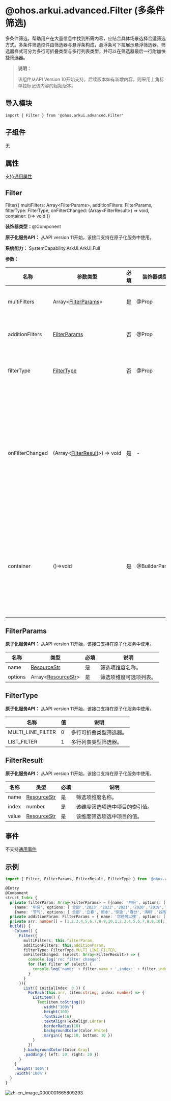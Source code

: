 # @ohos.arkui.advanced.Filter (多条件筛选)


多条件筛选，帮助用户在大量信息中找到所需内容，应结合具体场景选择合适筛选方式。多条件筛选控件由筛选器与悬浮条构成，悬浮条可下拉展示悬浮筛选器。筛选器样式可分为多行可折叠类型与多行列表类型，并可以在筛选器最后一行附加快捷筛选器。


> **说明：**
>
> 该组件从API Version 10开始支持。后续版本如有新增内容，则采用上角标单独标记该内容的起始版本。


## 导入模块

```
import { Filter } from '@ohos.arkui.advanced.Filter'
```


## 子组件

无

## 属性
支持[通用属性](ts-universal-attributes-size.md)

## Filter

Filter({ multiFilters: Array&lt;FilterParams&gt;,  additionFilters: FilterParams, filterType: FilterType, onFilterChanged: (Array&lt;FilterResult&gt;) =&gt; void, container: ()=&gt; void })

**装饰器类型：**\@Component

**原子化服务API：** 从API version 11开始，该接口支持在原子化服务中使用。

**系统能力：** SystemCapability.ArkUI.ArkUI.Full

**参数：**


| 名称 | 参数类型 | 必填  | 装饰器类型 | 说明 |
| -------- | -------- | -------- | -------- | -------- |
| multiFilters | Array&lt;[FilterParams](#filterparams)&gt; | 是   | \@Prop | 多条件筛选列表。 |
| additionFilters | [FilterParams](#filterparams) | 否   | \@Prop | 附加快捷筛选项。 |
| filterType | [FilterType](#filtertype) | 否   | \@Prop | 筛选器的样式类型。 |
| onFilterChanged | (Array&lt;[FilterResult](#filterresult)&gt;)&nbsp;=&gt;&nbsp;void | 是   | - | 用户点击后的回调事件。回调函数的参数为选中的筛选项结果列表。 |
| container | ()=&gt;void | 是   | \@BuilderParam | 筛选结果展示区域自定义内容，通过尾随闭包形式传入。 |

## FilterParams

**原子化服务API：** 从API version 11开始，该接口支持在原子化服务中使用。

| 名称 | 类型 | 必填 | 说明 |
| -------- | -------- | -------- | -------- |
| name | [ResourceStr](ts-types.md#resourcestr) | 是 | 筛选项维度名称。 |
| options | Array&lt;[ResourceStr](ts-types.md#resourcestr)&gt; | 是 | 筛选项维度可选项列表。 |

## FilterType

**原子化服务API：** 从API version 11开始，该接口支持在原子化服务中使用。

| 名称 | 值 | 说明 |
| -------- | -------- | -------- |
| MULTI_LINE_FILTER | 0 | 多行可折叠类型筛选器。 |
| LIST_FILTER | 1 | 多行列表类型筛选器。 |

## FilterResult

**原子化服务API：** 从API version 11开始，该接口支持在原子化服务中使用。

| 名称 | 类型 | 必填 | 说明 |
| -------- | -------- | -------- | -------- |
| name | [ResourceStr](ts-types.md#resourcestr) | 是 | 筛选项维度名称。 |
| index | number | 是 | 该维度筛选项选中项目的索引值。 |
| value | [ResourceStr](ts-types.md#resourcestr) | 是 | 该维度筛选项选中项目的值。 |

## 事件
不支持[通用事件](ts-universal-events-click.md)

## 示例

```ts
import { Filter, FilterParams, FilterResult, FilterType } from '@ohos.arkui.advanced.Filter'

@Entry
@Component
struct Index {
  private filterParam: Array<FilterParams> = [{name: '月份', options: ['全部','1月','2月','3月','4月','5月','6月','7月','8月','9月','10月','11月','12月']},
    {name: '年份', options: ['全部','2023','2022','2021','2020','2019','2018','2017','2016','2015','2014','2013','2012','2011','2010','2009','2008']},
    {name: '节气', options: ['全部','立春','雨水','惊蛰','春分','清明','谷雨','立夏','小满','芒种','夏至','小暑','大暑','立秋','处暑','白露','秋分','寒露','霜降','立冬','小雪','大雪','冬至','小寒','大寒']}]
  private additionParam: FilterParams = { name: '您还可以搜', options: ['运营栏目1','运营栏目2','运营栏目3','运营栏目4','运营栏目5','运营栏目6']}
  private arr: number[] = [1,2,3,4,5,6,7,8,9,10,1,2,3,4,5,6,7,8,9,10];
  build() {
    Column() {
      Filter({
        multiFilters: this.filterParam,
        additionFilters: this.additionParam,
        filterType: FilterType.MULTI_LINE_FILTER,
        onFilterChanged: (select: Array<FilterResult>) => {
          console.log('rec filter change')
          for (let filter of select) {
            console.log('name:' + filter.name + ',index:' + filter.index + ',value:' + filter.value)
          }
        }
      }){
        List({ initialIndex: 0 }) {
          ForEach(this.arr, (item:string, index: number) => {
            ListItem() {
              Text(item.toString())
                .width("100%")
                .height(100)
                .fontSize(16)
                .textAlign(TextAlign.Center)
                .borderRadius(10)
                .backgroundColor(Color.White)
                .margin({ top:10, bottom: 10 })
            }
          })
        }.backgroundColor(Color.Gray)
        .padding({ left: 20, right: 20 })
      }
    }
    .height('100%')
    .width('100%')
  }
}
```

![zh-cn_image_0000001665809293](figures/zh-cn_image_0000001665809293.png)
